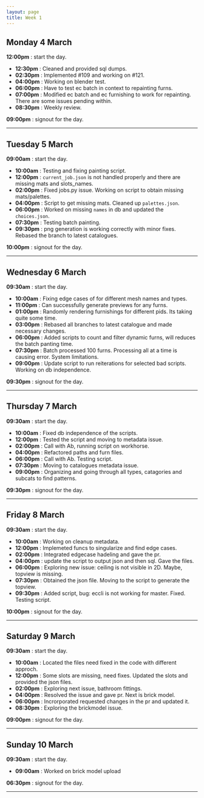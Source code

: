```yaml
---
layout: page
title: Week 1
---
```



## Monday 4 March

**12:00pm** : start the day.

- **12:30pm** : Cleaned and provided sql dumps.
- **02:30pm** : Implemented #109 and working on #121.
- **04:00pm** : Working on blender test.
- **06:00pm** : Have to test ec batch in context to repainting furns.
- **07:00pm** : Modified ec batch and ec furnishing to work for repainting. There are some issues pending within.
- **08:30pm** : Weekly review.

**09:00pm** : signout for the day.

---

## Tuesday 5 March

**09:00am** : start the day.

- **10:00am** : Testing and fixing painting script.
- **12:00pm** : `current_job.json` is not handled properly and there are missing mats and slots_names.
- **02:00pm** : Fixed jobs.py issue. Working on script to obtain missing mats/palettes.
- **04:00pm** : Script to get missing mats. Cleaned up `palettes.json`.
- **06:00pm** : Worked on missing `names` in db and updated the `choices.json`.
- **07:30pm** : Testing batch painting.
- **09:30pm** : png generation is working correctly with minor fixes. Rebased the branch to latest catalogues.

**10:00pm** : signout for the day.

---

## Wednesday 6 March

**09:30am** : start the day.

- **10:00am** : Fixing edge cases of for different mesh names and types.
- **11:00pm** : Can successfully generate previews for any furns.
- **01:00pm** : Randomly rendering furnishings for different pids. Its taking quite some time.
- **03:00pm** : Rebased all branches to latest catalogue and made necessary changes.
- **06:00pm** : Added scripts to count and filter dynamic furns, will reduces the batch panting time.
- **07:30pm** : Batch processed 100 furns. Processing all at a time is causing error. System limitations.
- **09:00pm** : Update script to run reiterations for selected bad scripts. Working on db independence.

**09:30pm** : signout for the day.

---

## Thursday 7 March

**09:30am** : start the day.

- **10:00am** : Fixed db independence of the scripts.
- **12:00pm** : Tested the script and moving to metadata issue.
- **02:00pm** : Call with Ab, running script on workhorse.
- **04:00pm** : Refactored paths and furn files.
- **06:00pm** : Call with Ab. Testing script.
- **07:30pm** : Moving to catalogues metadata issue.
- **09:00pm** : Organizing and going through all types, catagories and subcats to find patterns.

**09:30pm** : signout for the day.

---

## Friday 8 March

**09:30am** : start the day.

- **10:00am** : Working on cleanup metadata.
- **12:00pm** : Implemeted funcs to singularize and find edge cases.
- **02:00pm** : Integrated edgecase hadeling and gave the pr.
- **04:00pm** : update the script to output json and then sql. Gave the files.
- **06:00pm** : Exploring new issue: ceiling is not visible in 2D. Maybe, topview is missing.
- **07:30pm** : Obtained the json file. Moving to the script to generate the topview.
- **09:30pm** : Added script, bug: eccli is not working for master. Fixed. Testing script.

**10:00pm** : signout for the day.

---

## Saturday 9 March

**09:30am** : start the day.

- **10:00am** : Located the files need fixed in the code with different approch.
- **12:00pm** : Some slots are missing, need fixes. Updated the slots and provided the json files.
- **02:00pm** : Exploring next issue, bathroom fittings.
- **04:00pm** : Resolved the issue and gave pr. Next is brick model.
- **06:00pm** : Incrorporated requested changes in the pr and updated it.
- **08:30pm** : Exploring the brickmodel issue.

**09:00pm** : signout for the day.

---

## Sunday 10 March

**09:30am** : start the day.

- **09:00am** : Worked on brick model upload

**06:30pm** : signout for the day.

---
